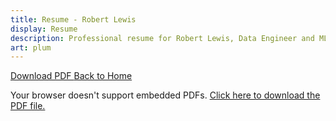 ```yaml
---
title: Resume - Robert Lewis
display: Resume
description: Professional resume for Robert Lewis, Data Engineer and ML Engineer.
art: plum
---
```


<!-- @layout-full-width -->
<div class="flex flex-col items-center max-w-3xl mx-auto mt-8">
  <div class="mb-4 flex gap-4 justify-center">
    <a 
      href="/Robert_Lewis_Resume.pdf" 
      download
      class="inline-block px-4 py-2 bg-gray-100 dark:bg-gray-700 rounded-lg hover:bg-gray-200 dark:hover:bg-gray-600 transition">
      <span i-carbon-download class="mr-1" /> Download PDF
    </a>
    <a 
      href="/" 
      class="inline-block px-4 py-2 bg-gray-100 dark:bg-gray-700 rounded-lg hover:bg-gray-200 dark:hover:bg-gray-600 transition">
      <span i-carbon-arrow-left class="mr-1" /> Back to Home
    </a>
  </div>

  <div class="w-full bg-white dark:bg-gray-800 rounded-lg shadow-md p-4">
    <object
      data="/Robert_Lewis_Resume.pdf"
      type="application/pdf"
      class="w-full min-h-[800px]">
      <p class="text-center py-8">
        Your browser doesn't support embedded PDFs. 
        <a href="/Robert_Lewis_Resume.pdf" download class="text-primary hover:underline">
          Click here to download the PDF file.
        </a>
      </p>
    </object>
  </div>
</div>
